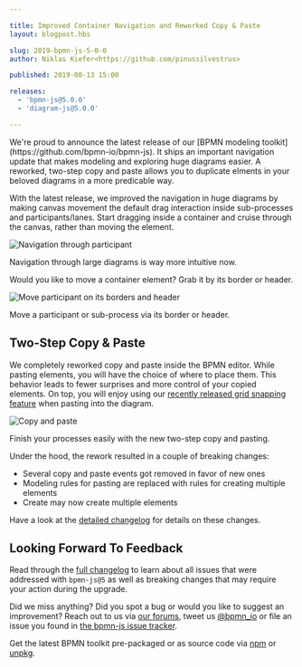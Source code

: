 ```yaml
---

title: Improved Container Navigation and Reworked Copy & Paste
layout: blogpost.hbs

slug: 2019-bpmn-js-5-0-0
author: Niklas Kiefer<https://github.com/pinussilvestrus>

published: 2019-08-13 15:00

releases:
  - 'bpmn-js@5.0.0'
  - 'diagram-js@5.0.0'

---
```


<p class="introduction">
  We're proud to announce the latest release of our [BPMN modeling toolkit](https://github.com/bpmn-io/bpmn-js). It ships an important navigation update that makes modeling and exploring huge diagrams easier. A reworked, two-step copy and paste allows you to duplicate elments in your beloved diagrams in a more predicable way.
</p>

<!-- continue -->

With the latest release, we improved the navigation in huge diagrams by making canvas movement the default drag interaction inside sub-processes and participants/lanes. Start dragging inside a container and cruise through the canvas, rather than moving the element.

<div class="figure">
  <img src="{{ assets }}/attachments/blog/2019/006-container-navigation-1.gif" alt="Navigation through participant">
  <p class="caption">
    Navigation through large diagrams is way more intuitive now.
  </p>
</div>

Would you like to move a container element? Grab it by its border or header.

<div class="figure">
  <img src="{{ assets }}/attachments/blog/2019/006-container-navigation-2.gif" alt="Move participant on its borders and header">
  <p class="caption">
    Move a participant or sub-process via its border or header.
  </p>
</div>


## Two-Step Copy & Paste

We completely reworked copy and paste inside the BPMN editor. While pasting elements, you will have the choice of where to place them. This behavior leads to fewer surprises and more control of your copied elements. On top, you will enjoy using our <a href="https://bpmn.io/blog/posts/2019-bpmn-js-4-0-0.html" target="_blank">recently released grid snapping feature</a> when pasting into the diagram.

<div class="figure">
  <img src="{{ assets }}/attachments/blog/2019/006-copy-paste.gif" alt="Copy and paste">
  <p class="caption">
    Finish your processes easily with the new two-step copy and pasting.
  </p>
</div>

Under the hood, the rework resulted in a couple of breaking changes:

* Several copy and paste events got removed in favor of new ones
* Modeling rules for pasting are replaced with rules for creating multiple elements
* Create may now create multiple elements

Have a look at the [detailed changelog](https://github.com/bpmn-io/bpmn-js/blob/master/CHANGELOG.md#500) for details on these changes.


## Looking Forward To Feedback

Read through the [full changelog](https://github.com/bpmn-io/bpmn-js/blob/master/CHANGELOG.md#500) to learn about all issues that were addressed with `bpmn-js@5` as well as breaking changes that may require your action during the upgrade.

Did we miss anything? Did you spot a bug or would you like to suggest an improvement? Reach out to us via [our forums](https://forum.bpmn.io), tweet us [@bpmn_io](https://twitter.com/bpmn_io) or file an issue you found in [the bpmn-js issue tracker](https://github.com/bpmn-io/bpmn-js/issues).

Get the latest BPMN toolkit pre-packaged or as source code via [npm](https://www.npmjs.com/package/bpmn-js) or [unpkg](https://unpkg.com/bpmn-js/).
